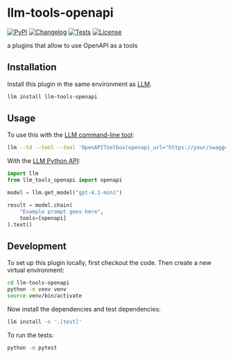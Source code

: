# llm-tools-openapi

[![PyPI](https://img.shields.io/pypi/v/llm-tools-openapi.svg)](https://pypi.org/project/llm-tools-openapi/)
[![Changelog](https://img.shields.io/github/v/release/oliviergg/llm-tools-openapi?include_prereleases&label=changelog)](https://github.com/oliviergg/llm-tools-openapi/releases)
[![Tests](https://github.com/oliviergg/llm-tools-openapi/actions/workflows/test.yml/badge.svg)](https://github.com/oliviergg/llm-tools-openapi/actions/workflows/test.yml)
[![License](https://img.shields.io/badge/license-Apache%202.0-blue.svg)](https://github.com/oliviergg/llm-tools-openapi/blob/main/LICENSE)

a plugins that allow to use OpenAPI as a tools

## Installation

Install this plugin in the same environment as [LLM](https://llm.datasette.io/).
```bash
llm install llm-tools-openapi
```
## Usage

To use this with the [LLM command-line tool](https://llm.datasette.io/en/stable/usage.html):

```bash
llm --td --tool --tool 'OpenAPIToolbox(openapi_url="https://your/swagger.json")' 'question your API'
```

With the [LLM Python API](https://llm.datasette.io/en/stable/python-api.html):

```python
import llm
from llm_tools_openapi import openapi

model = llm.get_model("gpt-4.1-mini")

result = model.chain(
    "Example prompt goes here",
    tools=[openapi]
).text()
```

## Development

To set up this plugin locally, first checkout the code. Then create a new virtual environment:
```bash
cd llm-tools-openapi
python -m venv venv
source venv/bin/activate
```
Now install the dependencies and test dependencies:
```bash
llm install -e '.[test]'
```
To run the tests:
```bash
python -m pytest
```
